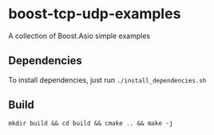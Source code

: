# boost-tcp-udp-examples
A collection of Boost.Asio simple examples

## Dependencies

To install dependencies, just run `./install_dependencies.sh`

## Build

`mkdir build && cd build && cmake .. && make -j`
